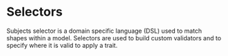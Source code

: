 # Selectors

Subjects selector is a domain specific language (DSL) used to match shapes within a model. Selectors are used to build custom validators and to specify where it is valid to apply a trait.

